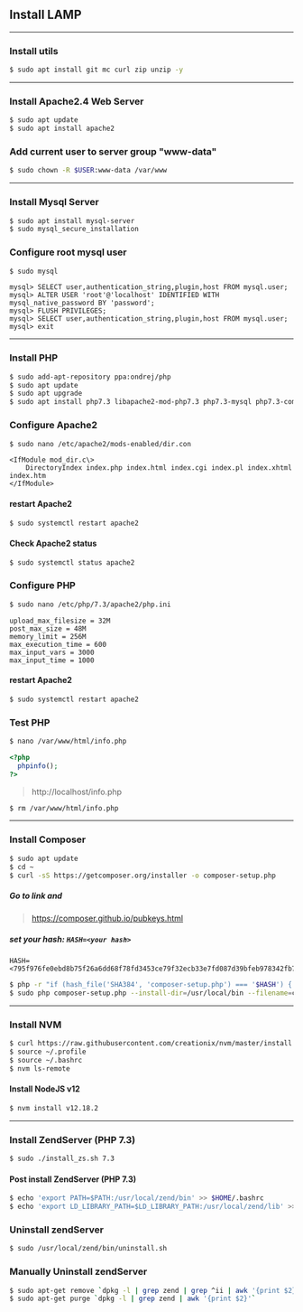 ## Install LAMP

---

### Install utils
```bash
$ sudo apt install git mc curl zip unzip -y
```

---

### Install Apache2.4 Web Server
```bash
$ sudo apt update
$ sudo apt install apache2
```

### Add current user to server group "www-data"
```bash
$ sudo chown -R $USER:www-data /var/www
```

---

### Install  Mysql Server
```bash
$ sudo apt install mysql-server
$ sudo mysql_secure_installation
```

### Configure root mysql user
```bash
$ sudo mysql
```

```text
mysql> SELECT user,authentication_string,plugin,host FROM mysql.user;
mysql> ALTER USER 'root'@'localhost' IDENTIFIED WITH mysql_native_password BY 'password';
mysql> FLUSH PRIVILEGES;
mysql> SELECT user,authentication_string,plugin,host FROM mysql.user;
mysql> exit
```

---

### Install PHP
```bash
$ sudo add-apt-repository ppa:ondrej/php
$ sudo apt update
$ sudo apt upgrade
$ sudo apt install php7.3 libapache2-mod-php7.3 php7.3-mysql php7.3-common php7.3-cli php7.3-fpm php7.3-pdo php7.3-mysql php7.3-zip php7.3-gd php7.3-mbstring php7.3-curl php7.3-bcmath php7.3-json php7.3-xml php7.3-xmlrpc php7.3-gd php7.3-imagick php7.3-dev php7.3-imap php7.3-opcache php7.3-soap php7.3-zip php7.3-intl -y
```

### Configure Apache2 
```bash
$ sudo nano /etc/apache2/mods-enabled/dir.con
```

```text
<IfModule mod_dir.c\>
    DirectoryIndex index.php index.html index.cgi index.pl index.xhtml index.htm
</IfModule>
```

#### restart Apache2
```bash
$ sudo systemctl restart apache2
```

#### Check Apache2 status
```bash
$ sudo systemctl status apache2
```

### Configure PHP
```bash
$ sudo nano /etc/php/7.3/apache2/php.ini
```

```text
upload_max_filesize = 32M 
post_max_size = 48M 
memory_limit = 256M 
max_execution_time = 600 
max_input_vars = 3000 
max_input_time = 1000
```

#### restart Apache2
```bash
$ sudo systemctl restart apache2
```

### Test PHP
```bash
$ nano /var/www/html/info.php
```

```php
<?php
  phpinfo();
?>
```

> http://localhost/info.php

```bash
$ rm /var/www/html/info.php
```

---

### Install Composer
```bash
$ sudo apt update
$ cd ~
$ curl -sS https://getcomposer.org/installer -o composer-setup.php
```

##### Go to link and
> https://composer.github.io/pubkeys.html

##### set your hash: `HASH=<your hash>`
```text
HASH=<795f976fe0ebd8b75f26a6dd68f78fd3453ce79f32ecb33e7fd087d39bfeb978342fb73ac986cd4f54edd0dc902601dc>
```

```bash
$ php -r "if (hash_file('SHA384', 'composer-setup.php') === '$HASH') { echo 'Installer verified'; } else { echo 'Installer corrupt'; unlink('composer-setup.php'); } echo PHP_EOL;"
$ sudo php composer-setup.php --install-dir=/usr/local/bin --filename=composer
```

---

### Install NVM
```bash
$ curl https://raw.githubusercontent.com/creationix/nvm/master/install.sh | bash
$ source ~/.profile 
$ source ~/.bashrc
$ nvm ls-remote
```

#### Install NodeJS v12
```bash
$ nvm install v12.18.2
```

---

### Install ZendServer (PHP 7.3)
```bash
$ sudo ./install_zs.sh 7.3
```
#### Post install ZendServer (PHP 7.3)
```bash
$ echo 'export PATH=$PATH:/usr/local/zend/bin' >> $HOME/.bashrc
$ echo 'export LD_LIBRARY_PATH=$LD_LIBRARY_PATH:/usr/local/zend/lib' >> $HOME/.bashrc
```
### Uninstall zendServer
```bash
$ sudo /usr/local/zend/bin/uninstall.sh
```
### Manually Uninstall zendServer
```bash
$ sudo apt-get remove `dpkg -l | grep zend | grep ^ii | awk '{print $2}'`
$ sudo apt-get purge `dpkg -l | grep zend | awk '{print $2}'`
```
